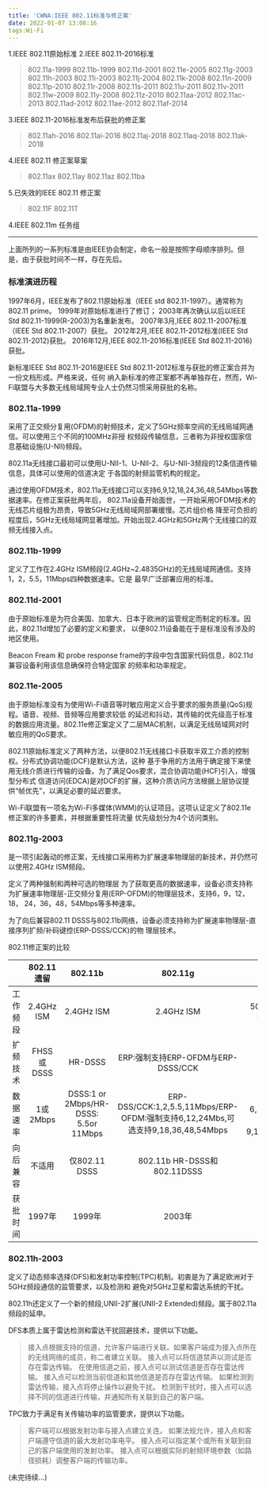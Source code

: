 ```yaml
---
title: 'CWNA:IEEE 802.11标准与修正案'
date: 2022-01-07 13:08:16
tags:Wi-Fi
---
```

1.IEEE 802.11原始标准
2.IEEE 802.11-2016标准
>  802.11a-1999
>  802.11b-1999
>  802.11d-2001
>  802.11e-2005
>  802.11g-2003
>  802.11h-2003
>  802.11i-2003
>  802.11j-2004
>  802.11k-2008
>  802.11n-2009
>  802.11p-2010
>  802.11r-2008
>  802.11s-2011
>  802.11u-2011
>  802.11v-2011
>  802.11w-2009
>  802.11y-2008
>  802.11z-2010
>  802.11aa-2012
>  802.11ac-2013
>  802.11ad-2012
>  802.11ae-2012
>  802.11af-2014

3.IEEE 802.11-2016标准发布后获批的修正案
>  802.11ah-2016
>  802.11ai-2016
>  802.11aj-2018
>  802.11aq-2018
>  802.11ak-2018

4.IEEE 802.11 修正案草案
>  802.11ax
>  802.11ay
>  802.11az
>  802.11ba

5.已失效的IEEE 802.11 修正案
>  802.11F
>  802.11T

4.IEEE 802.11m 任务组
_______

上面所列的一系列标准是由IEEE协会制定，命名一般是按照字母顺序排列。但是，由于获批时间不一样，存在先后。

### 标准演进历程
1997年6月，IEEE发布了802.11原始标准（IEEE std 802.11-1997）。通常称为802.11 prime。
1999年对原始标准进行了修订；
2003年再次确认以后以IEEE Std 802.11-1999(R-2003)为名重新发布。
2007年3月,IEEE 802.11-2007标准（IEEE Std 802.11-2007）获批。
2012年2月,IEEE 802.11-2012标准(IEEE Std 802.11-2012)获批。
2016年12月,IEEE 802.11-2016标准(IEEE Std 802.11-2016)获批。

新标准IEEE Std 802.11-2016是IEEE Std 802.11-2012标准与获批的修正案合并为一份文档形成。严格来说，任何
纳入新标准的修正案都不再单独存在，然而，Wi-Fi联盟与大多数无线局域网专业人士仍然习惯采用获批的名称。

### 802.11a-1999
采用了正交频分复用(OFDM)的射频技术，定义了5GHz频率空间的无线局域网通信。可以使用三个不同的100MHz非授
权频段传输信息，三者称为非授权国家信息基础设施(U-NII)频段。

802.11a无线接口最初可以使用U-NII-1、U-NII-2、与U-NII-3频段的12条信道传输信息，具体可以使用的信道决定
于各国的射频监管机构的规定。

通过使用OFDM技术，802.11a无线接口可以支持6,9,12,18,24,36,48,54Mbps等数据速率。在修正案获批两年后，
802.11a设备开始面世，一开始采用OFDM技术的无线芯片组极为昂贵，导致5GHz无线局域网部署缓慢。芯片组价格
降至可负担的程度后，5GHz无线局域网显著增加。开始出现2.4GHz和5GHz两个无线接口的双频无线接入点。

### 802.11b-1999
定义了工作在2.4GHz ISM频段(2.4GHz~2.4835GHz)的无线局域网通信。支持1，2，5.5，11Mbps四种数据速率。它是
最早广泛部署应用的标准。

### 802.11d-2001
由于原始标准是为符合美国、加拿大、日本于欧洲的监管规定而制定的标准。因此，802.11d增加了必要的定义和要求，
以便802.11设备能在于是标准没有涉及的地区使用。

Beacon Fream 和 probe response frame的字段中包含国家代码信息，802.11d兼容设备利用该信息确保符合特定国家
的频率和功率规定。


### 802.11e-2005
由于原始标准没有为使用Wi-Fi语音等时敏应用定义合乎要求的服务质量(QoS)规程。语音、视频、音频等应用要求较低
的延迟和抖动，其传输的优先级高于标准的数据应用流量。802.11e修正案定义了二层MAC机制，以满足无线局域网对时
敏应用的QoS要求。

802.11原始标准定义了两种方法，以便802.11无线接口卡获取半双工介质的控制权。分布式协调功能(DCF)是默认方法，这种
基于争用的方法用于确定接下来使用无线介质进行传输的设备。为了满足Qos要求，混合协调功能(HCF)引入，增强型分布式
信道访问(EDCA)是对DCF的扩展，这种介质访问方法根据上层协议提供“帧优先”，以满足必要的延迟要求。

Wi-Fi联盟有一项名为Wi-Fi多媒体(WMM)的认证项目。这项认证定义了802.11e修正案的许多要素，并根据重要性将流量
优先级划分为4个访问类别。

### 802.11g-2003
是一项引起轰动的修正案，无线接口采用称为扩展速率物理层的新技术，并仍然可以使用2.4GHz ISM频段。

定义了两种强制和两种可选的物理层
为了获取更高的数据速率，设备必须支持称为扩展速率物理层-正交频分复用(ERP-OFDM)的物理层技术，支持6，9，12，18，
24，36，48，54Mbps等多种速率。

为了向后兼容802.11 DSSS与802.11b网络，设备必须支持称为扩展速率物理层-直接序列扩频/补码键控(ERP-DSSS/CCK)的物
理层技术。

802.11修正案的比较

|        |802.11遗留|802.11b|802.11g|802.11a|
|:------:|:--------:|:--------:|:-----:|:-----:|
|工作频段|2.4GHz ISM|2.4GHz ISM|2.4GHz ISM|5GHz U-NII-1,U-NII-2,U-NII-3|
|扩频技术|FHSS或DSSS|HR-DSSS   |ERP:强制支持ERP-OFDM与ERP-DSSS/CCK|OFDM|
|数据速率|1或2Mbps  |DSSS:1 or 2Mbps/HR-DSSS: 5.5or 11Mbps|ERP-DSS/CCK:1,2,5.5,11Mbps/ERP-OFDM:强制支持6,12,24Mbs,可选支持9,18,36,48,54Mbps|强制支持6,12,24Mbps,可选支持9,18,36,48,54Mbps|
|向后兼容|不适用    |仅802.11 DSSS|802.11b HR-DSSS和802.11DSSS|无|
|获批时间|1997年    |1999年    |2003年|1999年|

### 802.11h-2003
定义了动态频率选择(DFS)和发射功率控制(TPC)机制。初衷是为了满足欧洲对于5GHz频段通信的监管要求，以及检测和
避免对5GHz卫星和雷达系统的干扰。

802.11h还定义了一个新的频段,UNII-2扩展(UNII-2 Extended)频段。属于802.11a频段的延申。

DFS本质上属于雷达检测和雷达干扰回避技术，提供以下功能。
> 接入点根据支持的信道，允许客户端进行关联。如果客户端成为接入点所在的无线网络的成员，称二者建立关联。
> 接入点可以将信道禁声以测试是否存在雷达传输。
> 在使用信道之前，接入点可以测试信道是否存在雷达传输。
> 接入点可以检测当前信道和其他信道是否存在雷达传输。
> 如果检测到雷达传输，接入点将停止操作以避免干扰。
> 检测到干扰时，接入点可以选择不同的信道进行传输，并通知所有关联到自己的客户端。

TPC致力于满足有关传输功率的监管要求，提供以下功能。
> 客户端可以根据发射功率与接入点建立关连。
> 如果法规允许，接入点和客户端遵守信道的最大发射功率电平。
> 接入点可以指定某个或所有关联到自己的客户端使用的发射功率。
> 接入点可以根据实际的射频环境参数（如路径损耗）调整客户端的传输功率。


(未完待续...)
